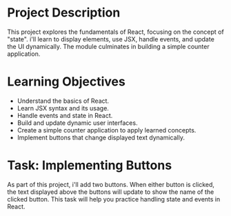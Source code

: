 # Project Description
This project explores the fundamentals of React, focusing on the concept of "state". i'll learn to display elements, use JSX, handle events, and update the UI dynamically. The module culminates in building a simple counter application.

# Learning Objectives
- Understand the basics of React.
- Learn JSX syntax and its usage.
- Handle events and state in React.
- Build and update dynamic user interfaces.
- Create a simple counter application to apply learned concepts.
- Implement buttons that change displayed text dynamically.

# Task: Implementing Buttons
As part of this project, i'll add two buttons. When either button is clicked, the text displayed above the buttons will update to show the name of the clicked button. This task will help you practice handling state and events in React.
